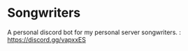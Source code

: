 # Songwriters
A personal discord bot for my personal server songwriters. : https://discord.gg/vapxxES
